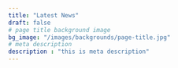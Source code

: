 ```yaml
---
title: "Latest News"
draft: false
# page title background image
bg_image: "/images/backgrounds/page-title.jpg"
# meta description
description : "this is meta description"
---
```


